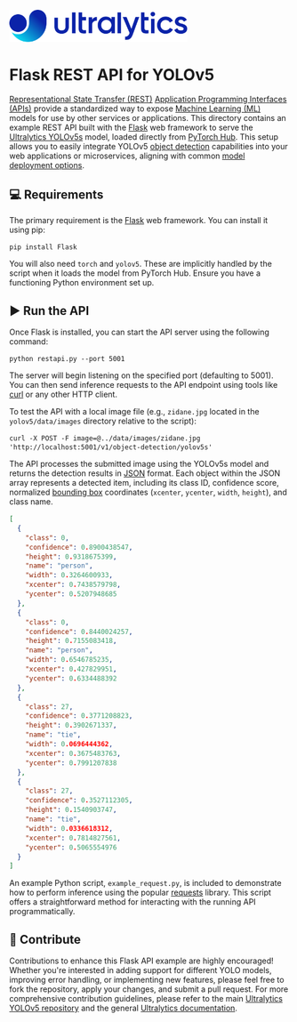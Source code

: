 <a href="https://www.ultralytics.com/"><img src="https://raw.githubusercontent.com/ultralytics/assets/main/logo/Ultralytics_Logotype_Original.svg" width="320" alt="Ultralytics logo"></a>

# Flask REST API for YOLOv5

[Representational State Transfer (REST)](https://en.wikipedia.org/wiki/Representational_state_transfer) [Application Programming Interfaces (APIs)](https://en.wikipedia.org/wiki/API) provide a standardized way to expose [Machine Learning (ML)](https://www.ultralytics.com/glossary/machine-learning-ml) models for use by other services or applications. This directory contains an example REST API built with the [Flask](https://flask.palletsprojects.com/en/stable/) web framework to serve the [Ultralytics YOLOv5s](https://docs.ultralytics.com/models/yolov5/) model, loaded directly from [PyTorch Hub](https://pytorch.org/hub/ultralytics_yolov5/). This setup allows you to easily integrate YOLOv5 [object detection](https://docs.ultralytics.com/tasks/detect/) capabilities into your web applications or microservices, aligning with common [model deployment options](https://docs.ultralytics.com/guides/model-deployment-options/).

## 💻 Requirements

The primary requirement is the [Flask](https://flask.palletsprojects.com/en/stable/) web framework. You can install it using pip:

```shell
pip install Flask
```

You will also need `torch` and `yolov5`. These are implicitly handled by the script when it loads the model from PyTorch Hub. Ensure you have a functioning Python environment set up.

## ▶️ Run the API

Once Flask is installed, you can start the API server using the following command:

```shell
python restapi.py --port 5001
```

The server will begin listening on the specified port (defaulting to 5001). You can then send inference requests to the API endpoint using tools like [curl](https://curl.se/) or any other HTTP client.

To test the API with a local image file (e.g., `zidane.jpg` located in the `yolov5/data/images` directory relative to the script):

```shell
curl -X POST -F image=@../data/images/zidane.jpg 'http://localhost:5001/v1/object-detection/yolov5s'
```

The API processes the submitted image using the YOLOv5s model and returns the detection results in [JSON](https://www.json.org/json-en.html) format. Each object within the JSON array represents a detected item, including its class ID, confidence score, normalized [bounding box](https://www.ultralytics.com/glossary/bounding-box) coordinates (`xcenter`, `ycenter`, `width`, `height`), and class name.

```json
[
  {
    "class": 0,
    "confidence": 0.8900438547,
    "height": 0.9318675399,
    "name": "person",
    "width": 0.3264600933,
    "xcenter": 0.7438579798,
    "ycenter": 0.5207948685
  },
  {
    "class": 0,
    "confidence": 0.8440024257,
    "height": 0.7155083418,
    "name": "person",
    "width": 0.6546785235,
    "xcenter": 0.427829951,
    "ycenter": 0.6334488392
  },
  {
    "class": 27,
    "confidence": 0.3771208823,
    "height": 0.3902671337,
    "name": "tie",
    "width": 0.0696444362,
    "xcenter": 0.3675483763,
    "ycenter": 0.7991207838
  },
  {
    "class": 27,
    "confidence": 0.3527112305,
    "height": 0.1540903747,
    "name": "tie",
    "width": 0.0336618312,
    "xcenter": 0.7814827561,
    "ycenter": 0.5065554976
  }
]
```

An example Python script, `example_request.py`, is included to demonstrate how to perform inference using the popular [requests](https://requests.readthedocs.io/en/latest/) library. This script offers a straightforward method for interacting with the running API programmatically.

## 🤝 Contribute

Contributions to enhance this Flask API example are highly encouraged! Whether you're interested in adding support for different YOLO models, improving error handling, or implementing new features, please feel free to fork the repository, apply your changes, and submit a pull request. For more comprehensive contribution guidelines, please refer to the main [Ultralytics YOLOv5 repository](https://github.com/ultralytics/yolov5) and the general [Ultralytics documentation](https://docs.ultralytics.com/).
